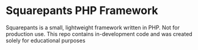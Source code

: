 # Squarepants PHP Framework

Squarepants is a small, lightweight framework written in PHP.
Not for production use. This repo contains in-development code and was created solely for educational purposes
